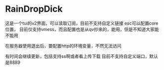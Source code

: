 # RainDropDick

这是一个tui的v2界面，可以读取订阅，目前不支持自定义链接
esc可以配置core位置，
目前仅支持vmess，而且配置也是从qv抄来的，能用，但是不知道大家能不能用

在服务器使用退出后，要配置http的环境变量，不然无法访问

有时间会继续更新，包括支持ss啊或者看上传下载
目前不支持自定义端口，默认是8889
